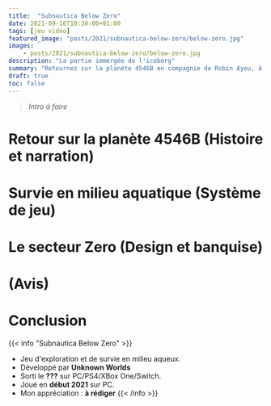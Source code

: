 ```yaml
---
title:  "Subnautica Below Zero"
date: 2021-09-16T10:30:00+01:00
tags: [jeu vidéo]
featured_image: "posts/2021/subnautica-below-zero/below-zero.jpg"
images:
    - posts/2021/subnautica-below-zero/below-zero.jpg
description: "La partie immergée de l'iceberg"
summary: "Retournez sur la planète 4546B en compagnie de Robin Ayou, à la recherche de la vérité sur la disparition de sa sœur. Explorez les fonds marins, construisez votre base et découvrez les secrets enfouis sous la glace du secteur Zero."
draft: true
toc: false
---
```


> *Intro à faire*

# Retour sur la planète 4546B (Histoire et narration)


# Survie en milieu aquatique (Système de jeu)


# Le secteur Zero (Design et banquise)


# (Avis)


# Conclusion


{{< info "Subnautica Below Zero" >}}
* Jeu d'exploration et de survie en milieu aqueux.
* Développé par **Unknown Worlds**
* Sorti le **???** sur PC/PS4/XBox One/Switch.
* Joué en **début 2021** sur PC.
* Mon appréciation : **à rédiger**
{{< /info >}}